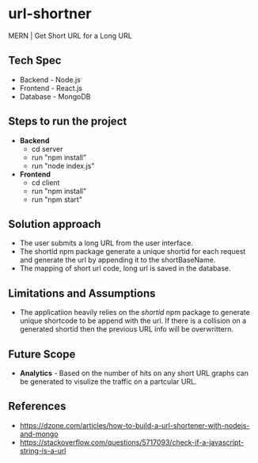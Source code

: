 # url-shortner
MERN | Get Short URL for a Long URL

## Tech Spec
- Backend - Node.js
- Frontend - React.js
- Database - MongoDB

## Steps to run the project
- **Backend**
  - cd server
  - run "npm install"
  - run "node index.js"
- **Frontend**
  - cd client
  - run "npm install"
  - run "npm start"

## Solution approach
- The user submits a long URL from the user interface.
- The shortid npm package generate a unique shortid for each request and generate the url by appending it to the shortBaseName.
- The mapping of short url code, long url is saved in the database.

## Limitations and Assumptions
- The applicatiion heavily relies on the _shortid_ npm package to generate unique shortcode to be append with the url. If there is a collision on a generated shortid then the previous URL info will be overwrittern. 

## Future Scope
- **Analytics** - Based on the number of hits on any short URL graphs can be generated to visulize the traffic on a partcular URL.

## References
- https://dzone.com/articles/how-to-build-a-url-shortener-with-nodejs-and-mongo
- https://stackoverflow.com/questions/5717093/check-if-a-javascript-string-is-a-url
